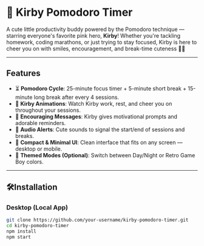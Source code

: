 # 🎀 Kirby Pomodoro Timer 

A cute little productivity buddy powered by the Pomodoro technique — starring everyone's favorite pink hero, **Kirby**! Whether you're tackling homework, coding marathons, or just trying to stay focused, Kirby is here to cheer you on with smiles, encouragement, and break-time cuteness 🍓🌸

---

## Features

- ⏳ **Pomodoro Cycle**: 25-minute focus timer + 5-minute short break + 15-minute long break after every 4 sessions.
- 💖 **Kirby Animations**: Watch Kirby work, rest, and cheer you on throughout your sessions.
- 📢 **Encouraging Messages**: Kirby gives motivational prompts and adorable reminders.
- 🔔 **Audio Alerts**: Cute sounds to signal the start/end of sessions and breaks.
- 🌙 **Compact & Minimal UI**: Clean interface that fits on any screen — desktop or mobile.
- 🎨 **Themed Modes (Optional)**: Switch between Day/Night or Retro Game Boy colors.

---

## 🛠Installation

### Desktop (Local App)

```bash
git clone https://github.com/your-username/kirby-pomodoro-timer.git
cd kirby-pomodoro-timer
npm install
npm start
